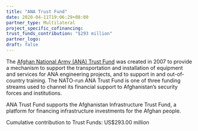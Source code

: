 ```yaml
---
title: "ANA Trust Fund"
date: 2020-04-11T19:06:29+08:00
partner_type: Multilateral
project_specific_cofinancing:
trust_funds_contribution: "$293 million"
partner_logo: 
draft: false
---
```

The <a href="https://www.nato.int/nato_static_fl2014/assets/pdf/pdf_2019_02/20190215_1902-backgrounder-ana-trust-fund-en.pdf">Afghan National Army (ANA) Trust Fund</a> was created in 2007 to provide a mechanism to support the transportation and installation of equipment and services for ANA engineering projects, and to support in and out-of-country training. The NATO-run ANA Trust Fund is one of three funding streams used to channel its financial support to Afghanistan’s security forces and institutions.  

ANA Trust Fund supports the Afghanistan Infrastructure Trust Fund, a platform for financing infrastructure investments for the Afghan people. 

Cumulative contribution to Trust Funds: US$293.00 million 